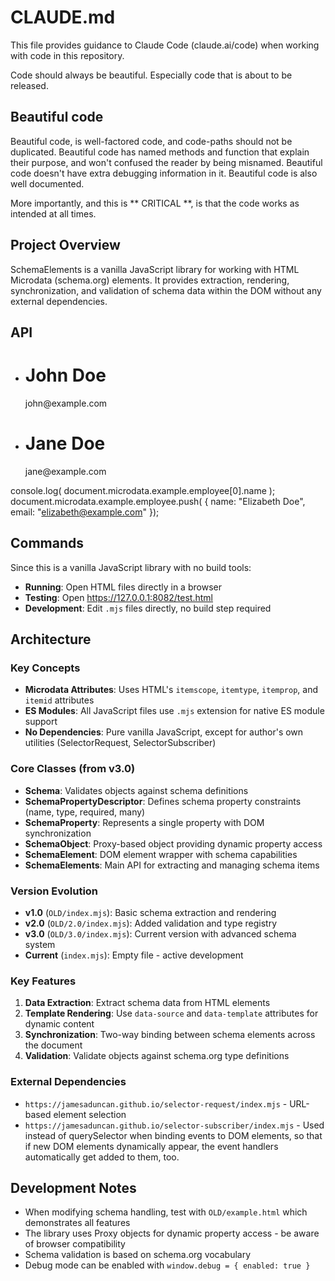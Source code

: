 # CLAUDE.md

This file provides guidance to Claude Code (claude.ai/code) when working with code in this repository.

Code should always be beautiful. Especially code that is about to be released.

## Beautiful code

Beautiful code, is well-factored code, and code-paths should not be duplicated.
Beautiful code has named methods and function that explain their purpose, and won't confused the reader by being misnamed.
Beautiful code doesn't have extra debugging information in it.
Beautiful code is also well documented.

More importantly, and this is ** CRITICAL **, is that the code works as intended at all times.

## Project Overview

SchemaElements is a vanilla JavaScript library for working with HTML Microdata (schema.org) elements. It provides extraction, rendering, synchronization, and validation of schema data within the DOM without any external dependencies.

## API

<body id="example" itemscope itemtype="https://organised.team/Organization">
    <ul>
        <template itemtype="https://schema.org/Person">
            <li itemprop="employee" itemscope itemtype="https://schema.org/Person">
                <h1 itemprop="name"></h1>
                <addr itemprop="email"></addr>
            </li>
        </template>
        <li itemprop="employee" itemscope itemtype="https://schema.org/Person">
            <h1 itemprop="name">John Doe</h1>
            <addr itemprop="email">john@example.com</addr>
        </li>
        <li itemprop="employee" itemscope itemtype="https://schema.org/Person">
            <h1 itemprop="name">Jane Doe</h1>
            <addr itemprop="email">jane@example.com</addr>
        </li>
    </ul>
</body>

console.log( document.microdata.example.employee[0].name );
document.microdata.example.employee.push( { name: "Elizabeth Doe", email: "elizabeth@example.com" });


## Commands

Since this is a vanilla JavaScript library with no build tools:
- **Running**: Open HTML files directly in a browser
- **Testing**: Open https://127.0.0.1:8082/test.html
- **Development**: Edit `.mjs` files directly, no build step required

## Architecture

### Key Concepts
- **Microdata Attributes**: Uses HTML's `itemscope`, `itemtype`, `itemprop`, and `itemid` attributes
- **ES Modules**: All JavaScript files use `.mjs` extension for native ES module support
- **No Dependencies**: Pure vanilla JavaScript, except for author's own utilities (SelectorRequest, SelectorSubscriber)

### Core Classes (from v3.0)
- **Schema**: Validates objects against schema definitions
- **SchemaPropertyDescriptor**: Defines schema property constraints (name, type, required, many)
- **SchemaProperty**: Represents a single property with DOM synchronization
- **SchemaObject**: Proxy-based object providing dynamic property access
- **SchemaElement**: DOM element wrapper with schema capabilities
- **SchemaElements**: Main API for extracting and managing schema items

### Version Evolution
- **v1.0** (`OLD/index.mjs`): Basic schema extraction and rendering
- **v2.0** (`OLD/2.0/index.mjs`): Added validation and type registry
- **v3.0** (`OLD/3.0/index.mjs`): Current version with advanced schema system
- **Current** (`index.mjs`): Empty file - active development

### Key Features
1. **Data Extraction**: Extract schema data from HTML elements
2. **Template Rendering**: Use `data-source` and `data-template` attributes for dynamic content
3. **Synchronization**: Two-way binding between schema elements across the document
4. **Validation**: Validate objects against schema.org type definitions

### External Dependencies
- `https://jamesaduncan.github.io/selector-request/index.mjs` - URL-based element selection
- `https://jamesaduncan.github.io/selector-subscriber/index.mjs` - Used instead of querySelector when binding events to DOM elements, so that if new DOM elements dynamically appear, the event handlers automatically get added to them, too.

## Development Notes
- When modifying schema handling, test with `OLD/example.html` which demonstrates all features
- The library uses Proxy objects for dynamic property access - be aware of browser compatibility
- Schema validation is based on schema.org vocabulary
- Debug mode can be enabled with `window.debug = { enabled: true }`